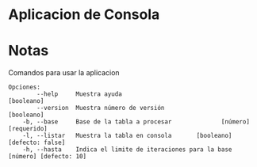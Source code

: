 # Aplicacion de Consola

# Notas

Comandos para usar la aplicacion

```
Opciones:
        --help     Muestra ayuda                                      [booleano]
        --version  Muestra número de versión                          [booleano]
    -b, --base     Base de la tabla a procesar              [número] [requerido]
    -l, --listar   Muestra la tabla en consola       [booleano] [defecto: false]
    -h, --hasta    Indica el limite de iteraciones para la base [número] [defecto: 10]
```
